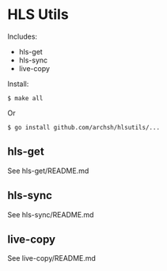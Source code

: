 # HLS Utils

Includes:
- hls-get
- hls-sync
- live-copy

Install:

    $ make all
Or

    $ go install github.com/archsh/hlsutils/...

## hls-get
See hls-get/README.md

## hls-sync
See hls-sync/README.md

## live-copy
See live-copy/README.md
